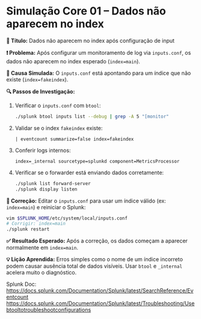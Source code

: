 # Simulação Core 01 – Dados não aparecem no index

**🔹 Título:** Dados não aparecem no index após configuração de input

**❗ Problema:**
Após configurar um monitoramento de log via `inputs.conf`, os dados não aparecem no index esperado (`index=main`).

**🧪 Causa Simulada:**
O `inputs.conf` está apontando para um índice que não existe (`index=fakeindex`).

**🔍 Passos de Investigação:**
1. Verificar o `inputs.conf` com `btool`:
   ```bash
   ./splunk btool inputs list --debug | grep -A 5 "[monitor"  
   ```
2. Validar se o index `fakeindex` existe:
   ```spl
   | eventcount summarize=false index=fakeindex
   ```
3. Conferir logs internos:
   ```spl
   index=_internal sourcetype=splunkd component=MetricsProcessor
   ```
4. Verificar se o forwarder está enviando dados corretamente:
   ```bash
   ./splunk list forward-server
   ./splunk display listen
   ```

**🔧 Correção:**
Editar o `inputs.conf` para usar um índice válido (ex: `index=main`) e reiniciar o Splunk:
```bash
vim $SPLUNK_HOME/etc/system/local/inputs.conf
# Corrigir: index=main
./splunk restart
```

**✅ Resultado Esperado:**
Após a correção, os dados começam a aparecer normalmente em `index=main`.

**💡 Lição Aprendida:**
Erros simples como o nome de um índice incorreto podem causar ausência total de dados visíveis. Usar `btool` e `_internal` acelera muito o diagnóstico.

Splunk Doc:
https://docs.splunk.com/Documentation/Splunk/latest/SearchReference/Eventcount
https://docs.splunk.com/Documentation/Splunk/latest/Troubleshooting/Usebtooltotroubleshootconfigurations
